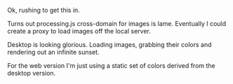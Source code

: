 Ok, rushing to get this in.

Turns out processing.js cross-domain for images is lame.   Eventually I could create a proxy to load images off the local server.  

Desktop is looking glorious.  Loading images, grabbing their colors and rendering out an infinite sunset.

For the web version I'm just using a static set of colors derived from the desktop version.





